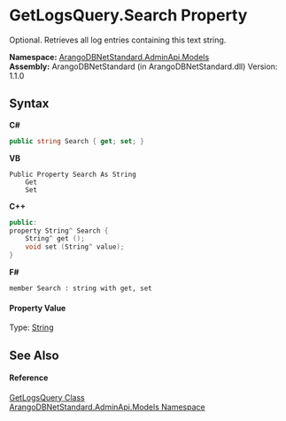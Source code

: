 # GetLogsQuery.Search Property 
 

Optional. Retrieves all log entries containing this text string.

**Namespace:**&nbsp;<a href="09a5369e-c1cb-35e0-2a36-7817d39ab37d">ArangoDBNetStandard.AdminApi.Models</a><br />**Assembly:**&nbsp;ArangoDBNetStandard (in ArangoDBNetStandard.dll) Version: 1.1.0

## Syntax

**C#**<br />
``` C#
public string Search { get; set; }
```

**VB**<br />
``` VB
Public Property Search As String
	Get
	Set
```

**C++**<br />
``` C++
public:
property String^ Search {
	String^ get ();
	void set (String^ value);
}
```

**F#**<br />
``` F#
member Search : string with get, set

```


#### Property Value
Type: <a href="https://docs.microsoft.com/dotnet/api/system.string" target="_blank" rel="noopener noreferrer">String</a>

## See Also


#### Reference
<a href="72b81dde-8a25-2d18-d0c0-e93fb69c2969">GetLogsQuery Class</a><br /><a href="09a5369e-c1cb-35e0-2a36-7817d39ab37d">ArangoDBNetStandard.AdminApi.Models Namespace</a><br />